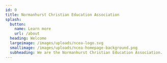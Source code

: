 ```yaml
---
id: 0
title: Normanhurst Christian Education Association
splash:
  button:
    name: Learn more
    url: /about
  heading: Welcome
  largeimage: /images/uploads/ncea-logo.svg
  smallimage: /images/uploads/ncea-homepage-background.png
  subheading: We are the Normanhurst Christian Education Association.
---
```


